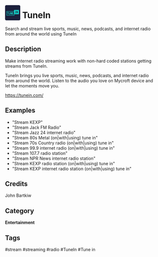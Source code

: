 # <img src='tunein.png' width='50' style='vertical-align:bottom'/> TuneIn
Search and stream live sports, music, news, podcasts, and internet radio from around the world
using TuneIn

## Description
Make internet radio streaming work with non-hard coded stations getting streams from TuneIn.

TuneIn brings you live sports, music, news, podcasts, and internet radio from around the world.
Listen to the audio you love on Mycroft device and let the moments move you.

https://tunein.com/


## Examples
* "Stream KEXP"
* "Stream Jack FM Radio"
* "Stream Jazz 24 internet radio"
* "Stream 80s Metal (on|with|using) tune in"
* "Stream 70s Country radio (on|with|using) tune in"
* "Stream 99.9 internet radio (on|with|using) tune in"
* "Stream 107.7 radio station"
* "Stream NPR News internet radio station"
* "Stream KEXP radio station (on|with|using) tune in"
* "Stream KEXP internet radio station (on|with|using) tune in"

## Credits
John Bartkiw

## Category
**Entertainment**

## Tags
#stream
#streaming
#radio
#TuneIn
#Tune in


